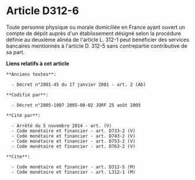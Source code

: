 # Article D312-6

Toute personne physique ou morale domiciliée en France ayant ouvert un compte de dépôt auprès d'un établissement désigné
selon la procédure définie au deuxième alinéa de l'article L. 312-1 peut bénéficier des services bancaires mentionnés à
l'article D. 312-5 sans contrepartie contributive de sa part.

**Liens relatifs à cet article**

	**Anciens textes**:

	  - Décret n°2001-45 du 17 janvier 2001 - art. 2 (Ab)

	**Codifié par**:

	  - Décret n°2005-1007 2005-08-02 JORF 25 août 2005

	**Cité par**:

	  - Arrêté du 5 novembre 2014 - art. (V)
	  - Code monétaire et financier - art. D733-2 (V)
	  - Code monétaire et financier - art. D743-2 (V)
	  - Code monétaire et financier - art. D753-2 (V)
	  - Code monétaire et financier - art. D763-2 (V)

	**Cite**:

	  - Code monétaire et financier - art. D312-5 (M)
	  - Code monétaire et financier - art. L312-1 (M)
